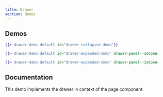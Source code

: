 ```yaml
---
title: Drawer
section: demos
---
```


## Demos
```hbs title=Collapsed isFullscreen
{{> drawer-demo-default id="drawer-collapsed-demo"}}
```

```hbs title=Expanded isFullscreen
{{> drawer-demo-default id="drawer-expanded-demo" drawer-panel--IsOpen="true"}}
```

```hbs title=Without-page-wrapper isFullscreen
{{> drawer-demo-default id="drawer-expanded-demo" drawer-panel--IsOpen="true" drawer-demo-default--NoPageWrapper="true"}}
```

## Documentation
This demo implements the drawer in context of the page component.

